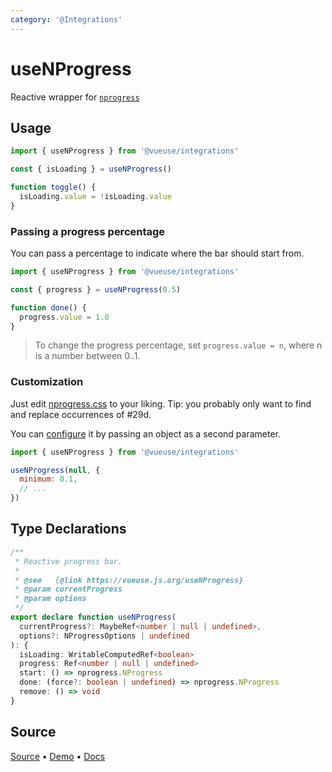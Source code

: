 ```yaml
---
category: '@Integrations'
---
```


# useNProgress

Reactive wrapper for [`nprogress`](https://github.com/rstacruz/nprogress)

## Usage

```js {6}
import { useNProgress } from '@vueuse/integrations'

const { isLoading } = useNProgress()

function toggle() {
  isLoading.value = !isLoading.value
}
```

### Passing a progress percentage

You can pass a percentage to indicate where the bar should start from.

```js {3}
import { useNProgress } from '@vueuse/integrations'

const { progress } = useNProgress(0.5)

function done() {
  progress.value = 1.0
}
```

> To change the progress percentage, set `progress.value = n`, where n is a number between 0..1.

### Customization

Just edit [nprogress.css](http://ricostacruz.com/nprogress/nprogress.css) to your liking. Tip: you probably only want to find and replace occurrences of #29d.

You can [configure](https://github.com/rstacruz/nprogress#configuration) it by passing an object as a second parameter.

```js {4}
import { useNProgress } from '@vueuse/integrations'

useNProgress(null, {
  minimum: 0.1,
  // ...
})
```


<!--FOOTER_STARTS-->
## Type Declarations

```typescript
/**
 * Reactive progress bar.
 *
 * @see   {@link https://vueuse.js.org/useNProgress}
 * @param currentProgress
 * @param options
 */
export declare function useNProgress(
  currentProgress?: MaybeRef<number | null | undefined>,
  options?: NProgressOptions | undefined
): {
  isLoading: WritableComputedRef<boolean>
  progress: Ref<number | null | undefined>
  start: () => nprogress.NProgress
  done: (force?: boolean | undefined) => nprogress.NProgress
  remove: () => void
}
```

## Source

[Source](https://github.com/vueuse/vueuse/blob/master/packages/integrations/useNProgress/index.ts) • [Demo](https://github.com/vueuse/vueuse/blob/master/packages/integrations/useNProgress/demo.vue) • [Docs](https://github.com/vueuse/vueuse/blob/master/packages/integrations/useNProgress/index.md)


<!--FOOTER_ENDS-->